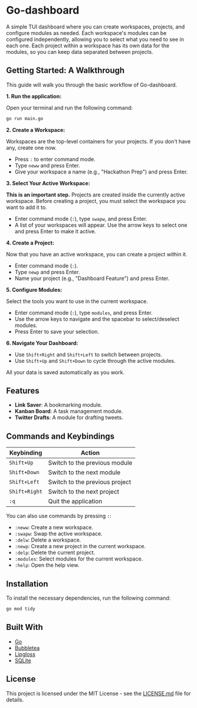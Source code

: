 # Go-dashboard

A simple TUI dashboard where you can create workspaces, projects, and configure modules as needed. Each workspace's modules can be configured independently, allowing you to select what you need to see in each one. Each project within a workspace has its own data for the modules, so you can keep data separated between projects.

## Getting Started: A Walkthrough

This guide will walk you through the basic workflow of Go-dashboard.

**1. Run the application:**

Open your terminal and run the following command:
```bash
go run main.go
```

**2. Create a Workspace:**

Workspaces are the top-level containers for your projects. If you don't have any, create one now.
- Press `:` to enter command mode.
- Type `neww` and press Enter.
- Give your workspace a name (e.g., "Hackathon Prep") and press Enter.

**3. Select Your Active Workspace:**

**This is an important step.** Projects are created inside the currently active workspace. Before creating a project, you must select the workspace you want to add it to.
- Enter command mode (`:`), type `swapw`, and press Enter.
- A list of your workspaces will appear. Use the arrow keys to select one and press Enter to make it active.

**4. Create a Project:**

Now that you have an active workspace, you can create a project within it.
- Enter command mode (`:`).
- Type `newp` and press Enter.
- Name your project (e.g., "Dashboard Feature") and press Enter.

**5. Configure Modules:**

Select the tools you want to use in the current workspace.
- Enter command mode (`:`), type `modules`, and press Enter.
- Use the arrow keys to navigate and the spacebar to select/deselect modules.
- Press Enter to save your selection.

**6. Navigate Your Dashboard:**

- Use `Shift+Right` and `Shift+Left` to switch between projects.
- Use `Shift+Up` and `Shift+Down` to cycle through the active modules.

All your data is saved automatically as you work.

## Features

- **Link Saver**: A bookmarking module.
- **Kanban Board**: A task management module.
- **Twitter Drafts**: A module for drafting tweets.

## Commands and Keybindings

| Keybinding        | Action                               |
| ----------------- | ------------------------------------ |
| `Shift+Up`        | Switch to the previous module        |
| `Shift+Down`      | Switch to the next module            |
| `Shift+Left`      | Switch to the previous project       |
| `Shift+Right`     | Switch to the next project           |
| `:q`              | Quit the application                 |

You can also use commands by pressing `:`:

- `:neww`: Create a new workspace.
- `:swapw`: Swap the active workspace.
- `:delw`: Delete a workspace.
- `:newp`: Create a new project in the current workspace.
- `:delp`: Delete the current project.
- `:modules`: Select modules for the current workspace.
- `:help`: Open the help view.

## Installation

To install the necessary dependencies, run the following command:

```bash
go mod tidy
```

## Built With

- [Go](https://go.dev/)
- [Bubbletea](https://github.com/charmbracelet/bubbletea)
- [Lipgloss](https://github.com/charmbracelet/lipgloss)
- [SQLite](https://www.sqlite.org/)

## License

This project is licensed under the MIT License - see the [LICENSE.md](LICENSE.md) file for details.
